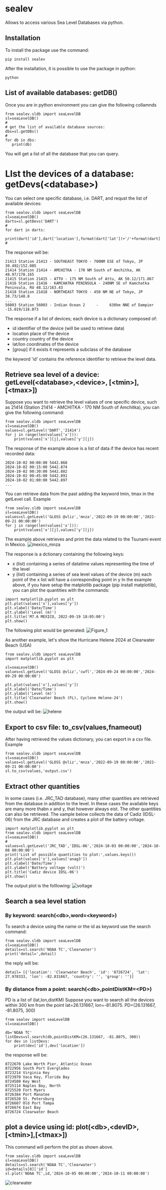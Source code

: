 # sealev
Allows to access various Sea Level Databases via python.
## Installation
To install the package use the command:     
```
pip install sealev
```
After the installation, it is possible to use the package in python:
```
python
```
## List of available databases: getDB()
Once you are in python environment you can give the following collamnds
```
from sealev.sldb import seaLevelDB
sl=seaLevelDB()
#
# get the list of available database sources:
dbs=sl.getDBs()
#
for db in dbs:
   print(db)
```
You will get a list of all the database that you can query.
# LIst the devices of a database: getDevs(\<database\>)

You can select one specific database, i.e. DART, and requst the list of available devices:
```
from sealev.sldb import seaLevelDB
sl=seaLevelDB()
darts=sl.getDevs('DART')
#
for dart in darts:
    print(dart['id'],dart['location'],format(dart['lat'])+'/'+format(dart['lon']))
#
```
The response will be:
```
21413 Station 21413 - SOUTHEAST TOKYO - 700NM ESE of Tokyo, JP 30.492/152.085
21414 Station 21414 - AMCHITKA - 170 NM South of Amchitka, AK 48.97/178.165
21415 Station 21415 - ATTU - 175 NM South of Attu, AK 50.12/171.867
21416 Station 21416 - KAMCHATKA PENINSULA - 240NM SE of Kamchatka Peninsula, RU 48.12/163.43
21418 Station 21418 - NORTHEAST TOKYO - 450 NM NE of Tokyo, JP 38.73/148.8
...
56003 Station 56003 - Indian Ocean 2     -     630km NNE of Dampier -15.019/118.073

```

The response if a list of devices; each device is a dictionary composed of:
- id   identifier of the device (will be used to retrieve data)
- location   place of the device
- country   country of the device
- lat/lon   coordinates of the device
- [group]   if it exists it represents a subclass of the database

the keyword 'id' contains the reference identifier to retrieve the level data.
## Retrieve sea level of a device: getLevel(\<database\>,\<device\>, \[\<tmin\>\],\[\<tmax\>\])
Suppose you want to retrieve the level values of one specific device, such as 21414 (Station 21414 - AMCHITKA - 170 NM South of Amchitka), you can give the following command:
```
from sealev.sldb import seaLevelDB
sl=seaLevelDB()
values=sl.getLevel('DART','21414')
for j in range(len(values['x'])):
    print(values['x'][j],values['y'][j])
```
The response of the example above is a list of data if the device has recent recorded data:
```
2024-10-02 00:00:00 5442.868
2024-10-02 00:15:00 5442.874
2024-10-02 00:30:00 5442.882
2024-10-02 00:45:00 5442.891
2024-10-02 01:00:00 5442.897
...
```
You can retrieve data from the past adding the keyword tmin, tmax in the getLevel call. Example
```
from sealev.sldb import seaLevelDB
sl=seaLevelDB()
values=sl.getLevel('GLOSS @vliz','mnza','2022-09-19 00:00:00','2022-09-21 00:00:00')
for j in range(len(values['x'])):
    print(values['x'][j],values['y'][j])
```
The example above retrieves and print the data related to the Tsunami event in Mexico.
![mexico_mnza](https://github.com/user-attachments/assets/a39715ed-7fb7-4e30-a16f-fccd189e6c83)

The response is a dctionary containing the following keys:
-   x   (list) containing a series of datatime values representing the time of the level
-   y   (list) containing a series of sea level values of the device (m)
each point of the x list will have a corresponding point in y
In the example above, if you have setup the matplotlib package (pip install matplotlib), you can plot the quantities with the commands:
  
```
import matplotlib.pyplot as plt
plt.plot(values['x'],values['y'])
plt.xlabel('Date/Time')
plt.ylabel('Level (m)')
plt.title('M7.6 MEXICO, 2022-09-19 18:05:00')
plt.show()
```
The following plot would be generated:
![Figure_1](https://github.com/user-attachments/assets/1e22fe49-07ce-454c-b1c9-f360a580d3e1)

As another example, let's show the Hurricane Helene 2024 at Clearwater Beach (USA)
```
from sealev.sldb import seaLevelDB
import matplotlib.pyplot as plt

sl=seaLevelDB()
values=sl.getLevel('GLOSS @vliz','cwfl','2024-09-24 00:00:00','2024-09-29 00:00:00')

plt.plot(values['x'],values['y'])
plt.xlabel('Date/Time')
plt.ylabel('Level (m)')
plt.title('Clearwater Beach (FL), Cyclone Helene-24')
plt.show()
```
the output will be:
![helene](https://github.com/user-attachments/assets/be44627b-a0c1-492b-a0a1-ca90463c7b2c)

##  Export to csv file:  to_csv(values,fnameout)
After having retrieved the values dictionary, you can export in a csv file.  Example

```
from sealev.sldb import seaLevelDB
sl=seaLevelDB()
values=sl.getLevel('GLOSS @vliz','mnza','2022-09-19 00:00:00','2022-09-21 00:00:00')
sl.to_csv(values,'output.csv')
```

## Extract other quantities
In some cases (i.e. JRC_TAD database), many other quantities are retrieved from the database in addition to the level.  In these cases the available keys are many more thabn x and y, that however always eist.  The other quantities can also be retrieved.
The xample below collects the data of Cadiz (IDSL-06) from the JRC database and creates a plot of the battery voltage.
```
import matplotlib.pyplot as plt
from sealev.sldb import seaLevelDB
sl=seaLevelDB()
#
values=sl.getLevel('JRC_TAD','IDSL-06','2024-10-03 00:00:00','2024-10-08 00:00:00')
print('List of possible quantities to plot:',values.keys())
plt.plot(values['x'],values['anag3'])
plt.xlabel('Date/Time')
plt.ylabel('Battery voltage (volt)')
plt.title('Cadiz device IDSL-06')
plt.show()
```
The output plot is the folllowing:
![voltage](https://github.com/user-attachments/assets/ded5d7ed-0fcf-46cc-bc52-25d12bcc80e3)

## Search a sea level station
### By keyword: search(\<db\>,word=\<keyword\>)
To search a device using the name or the id as keyword use the search command:
```
from sealev.sldb import seaLevelDB
sl=seaLevelDB()
details=sl.search('NOAA TC','Clearwater')
print('detail=',detail)
```
the reply will be:
```
detail= [{'location': 'Clearwater Beach', 'id': '8726724', 'lat': 27.978333, 'lon': -82.831667, 'country': '', 'group': ''}]
```

### By distance from a point: search(\<db\>,pointDistKM=\<PD\>)
PD is a list of (lat,lon,distKM)
Suppose you want to search all the devices within 300 km from the point lat=26.131667, lon=-81.8075.
PD=(26.131667, -81.8075, 300)
```
from sealev import seaLevelDB
sl=seaLevelDB()

db='NOAA TC' 
listDevs=sl.search(db,pointDistKM=(26.131667, -81.8075, 300))
for dev in listDevs:
	print(dev['id'],dev['location'])
```
the response will be:
```
8722670 Lake Worth Pier, Atlantic Ocean
8722956 South Port Everglades
8723214 Virginia Key
8723970 Vaca Key, Florida Bay
8724580 Key West
8725114 Naples Bay, North
8725520 Fort Myers
8726384 Port Manatee
8726520 St. Petersburg
8726607 Old Port Tampa
8726674 East Bay
8726724 Clearwater Beach

```


## plot a device using id:  plot(\<db\>,\<devID\>,\[\<tmin\>\],\[\<tmax\>\])
This command will perform the plot as shown above.
```
from sealev.sldb import seaLevelDB
sl=seaLevelDB()
details=sl.search('NOAA TC','Clearwater')
id=details[0]['id']
sl.plot('NOAA TC',id,'2024-10-05 00:00:00','2024-10-11 00:00:00')
```
![clearwater](https://github.com/user-attachments/assets/43ef98be-4beb-46f7-b479-980213c2d258)

